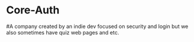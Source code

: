 # Core-Auth
#A company created by an indie dev focused on security and login but we also sometimes have quiz web pages and etc.
